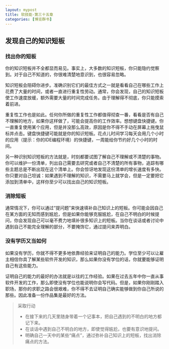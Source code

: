 ```yaml
---
layout: mypost
title: 软技能-第三十五章
categories: [博览群书]
---
```


## 发现自己的知识短板

### 找出你的短板

你的知识短板并不全都显而易见。事实上，大多数的知识短板，你只能隐约觉察到。对于自己不知道的，你很难清楚地意识到，也很容易忽略。

知识短板会阻碍你进步。准确识别它们的最佳方式之一就是看看自己在哪些工作上花费了大量的时间，或者一直进行重复性劳动。通常，你会发现，自己的知识短板使工作速度放缓，额外需要大量的时间完成任务。由于理解得不彻底，你只能摸索着前进。

重复性工作也是如此。任何你所做的重复性工作都值得彻查一番，看看是否有自己不理解的地方，如果你这样做了，可能会提高你的工作效率。想想键盘快捷键。你一直重复使用某个应用，但是并没那么高效，原因是你不得不手动在屏幕上拖曳鼠标并点击。键盘快捷键可能就是你的知识短板。花点儿时间学习每天会用几个小时的应用（提示：你的IDE编程环境）的快捷键，一周能给你节约好几个小时的时间。

另一种识别知识短板的方法就是，时刻都要试图了解自己不理解或不清楚的事物。你可以维护一份清单，列出自己需要去研究或者自己不清楚的所有事物，追踪有哪些主题总是不断出现在这个清单上。你会惊讶地发现这份清单的增长速度有多快。你只要对自己坦诚：如果遇到不理解的知识，不需要马上就学会，但是一定要把它添加到清单中，这样你至少可以找出自己的知识短板。

### 消除短板

通常情况下，你可以通过“提问题”来快速填补自己知识上的短板。你可能会因自己在某方面的无知而感到尴尬，但是如果你能够克服尴尬，在自己不明白的时候提问，你会发现自己可以毫不费力地填补很多知识上的短板。当你在谈话或者讨论中遇到自己不能完全理解的部分，不要掩饰它，通过提问来弄明白。

### 没有学历又当如何

如果没有学历，你就不得不更多地依靠经验来证明自己的能力。学位至少可以让雇主相信你具了解某些软件开发的知识，那么如果你没有学位的话，你就要能够证明自己有这些能力。

证明自己的能力的最好的办法就是以往的工作经验。如果在过去五年中你一直从事软件开发的工作，那么即使没有学位也能说明你会写代码。但是，如果你刚刚踏入职场，那你的求职之路会很艰难，你不得不去证明自己确实能够做到你自己所说的那些。因此准备一份作品集是最好的方法。

> 采取行动
>
> * 在接下来的几天里随身带着一个记事本，把自己遇到的不明白的地方都记下来。
> * 在谈话中遇到自己不明白的地方，即使觉得尴尬，也要有意识地提问。
> * 明确自己一天中的某些“痛点”，通过弥补自己知识上的短板，找出消除痛点的方法。

